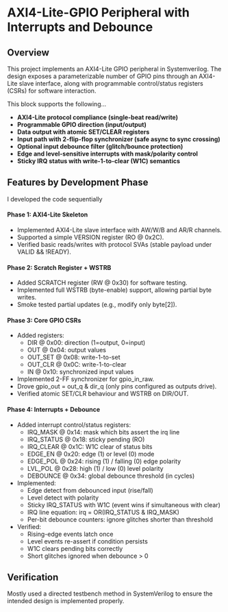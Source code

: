 # AXI4-Lite-GPIO Peripheral with Interrupts and Debounce
## Overview
This project implements an AXI4-Lite GPIO peripheral in Systemverilog. The design exposes a parameterizable number of GPIO pins through an AXI4-Lite slave interface, along with programmable control/status registers (CSRs) for software interaction.

This block supports the following...

- **AXI4-Lite protocol compliance (single-beat read/write)**
- **Programmable GPIO direction (input/output)**
- **Data output with atomic SET/CLEAR registers**
- **Input path with 2-flip-flop synchronizer (safe async to sync crossing)**
- **Optional input debounce filter (glitch/bounce protection)**
- **Edge and level-sensitive interrupts with mask/polarity control**
- **Sticky IRQ status with write-1-to-clear (W1C) semantics**
## Features by Development Phase
 I developed the code sequentially
#### Phase 1: AXI4-Lite Skeleton
  - Implemented AXI4-Lite slave interface with AW/W/B and AR/R channels.
  - Supported a simple VERSION register (RO @ 0x2C).
  - Verified basic reads/writes with protocol SVAs (stable payload under VALID && !READY).

#### Phase 2: Scratch Register + WSTRB
  - Added SCRATCH register (RW @ 0x30) for software testing.
  - Implemented full WSTRB (byte-enable) support, allowing partial byte writes.
  - Smoke tested partial updates (e.g., modify only byte[2]).

#### Phase 3: Core GPIO CSRs
- Added registers:
  - DIR @ 0x00: direction (1=output, 0=input)
  - OUT @ 0x04: output values
  - OUT_SET @ 0x08: write-1-to-set
  - OUT_CLR @ 0x0C: write-1-to-clear
  - IN @ 0x10: synchronized input values
- Implemented 2-FF synchronizer for gpio_in_raw.
- Drove gpio_out = out_q & dir_q (only pins configured as outputs drive).
- Verified atomic SET/CLR behaviour and WSTRB on DIR/OUT.

#### Phase 4: Interrupts + Debounce 
- Added interrupt control/status registers:
  - IRQ_MASK @ 0x14: mask which bits assert the irq line
  - IRQ_STATUS @ 0x18: sticky pending (RO)
  - IRQ_CLEAR @ 0x1C: W1C clear of status bits
  - EDGE_EN @ 0x20: edge (1) or level (0) mode
  - EDGE_POL @ 0x24: rising (1) / falling (0) edge polarity
  - LVL_POL @ 0x28: high (1) / low (0) level polarity
  - DEBOUNCE @ 0x34: global debounce threshold (in cycles)
- Implemented:
  - Edge detect from debounced input (rise/fall)
  - Level detect with polarity
  - Sticky IRQ_STATUS with W1C (event wins if simultaneous with clear)
  - IRQ line equation: irq = OR(IRQ_STATUS & IRQ_MASK)
  - Per-bit debounce counters: ignore glitches shorter than threshold
 - Verified:
   - Rising-edge events latch once
   - Level events re-assert if condition persists
   - W1C clears pending bits correctly
   - Short glitches ignored when debounce > 0
  
 ## Verification
 Mostly used a directed testbench method in SystemVerilog to ensure the intended design is implemented properly.

    
